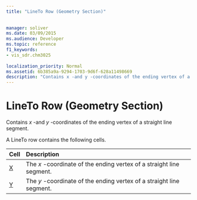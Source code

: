 ```yaml
---
title: "LineTo Row (Geometry Section)"
 
 
manager: soliver
ms.date: 03/09/2015
ms.audience: Developer
ms.topic: reference
f1_keywords:
- vis_sdr.chm3025
 
localization_priority: Normal
ms.assetid: 6b385a9a-9294-1703-9d6f-628a11498669
description: "Contains x -and y -coordinates of the ending vertex of a straight line segment."
---
```


# LineTo Row (Geometry Section)

Contains  *x*  -and  *y*  -coordinates of the ending vertex of a straight line segment. 
  
A LineTo row contains the following cells.
  
|**Cell**|**Description**|
|:-----|:-----|
|[X](x-cell-geometry-section.md) <br/> |The  *x*  -coordinate of the ending vertex of a straight line segment.  <br/> |
|[Y](y-cell-geometry-section.md) <br/> |The  *y*  -coordinate of the ending vertex of a straight line segment.  <br/> |
   

